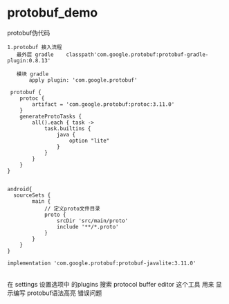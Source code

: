 # protobuf_demo
protobuf伪代码



```
1.protobuf 接入流程
   最外层 gradle    classpath'com.google.protobuf:protobuf-gradle-plugin:0.8.13'

   模块 gradle  
       apply plugin: 'com.google.protobuf'
      
 protobuf {
    protoc {
        artifact = 'com.google.protobuf:protoc:3.11.0'
    }
    generateProtoTasks {
        all().each { task ->
            task.builtins {
                java {
                    option "lite"
                }
            }
        }
    }
}


android{
  sourceSets {
        main {
            // 定义proto文件目录
            proto {
                srcDir 'src/main/proto'
                include '**/*.proto'
            }
        }
    }
}
```








    implementation 'com.google.protobuf:protobuf-javalite:3.11.0' 


​    
    在 settings 设置选项中 的plugins 搜索 protocol buffer editor  这个工具 用来 显示编写 protobuf语法高亮 错误问题


​    

